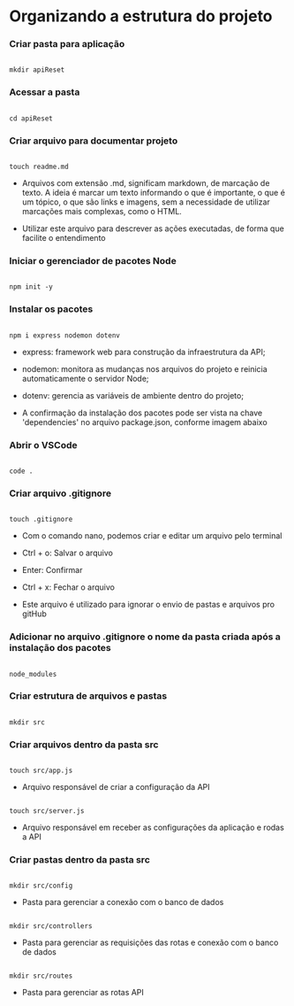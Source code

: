 # Organizando a estrutura do projeto

 

### Criar pasta para aplicação

```

mkdir apiReset

```

 

### Acessar a pasta

 

```

cd apiReset

```

 

### Criar arquivo para documentar projeto

 

```

touch readme.md

```

 

* Arquivos com extensão .md, significam markdown, de marcação de texto. A ideia é marcar um texto informando o que é importante, o que é um tópico, o que são links e imagens, sem a necessidade de utilizar marcações mais complexas, como o HTML.

 

* Utilizar este arquivo para descrever as ações executadas, de forma que facilite o entendimento

 

### Iniciar o gerenciador de pacotes Node

 

```

npm init -y

```

 

### Instalar os pacotes

 

```

npm i express nodemon dotenv

```

 

* express: framework web para construção da infraestrutura da API;

* nodemon: monitora as mudanças nos arquivos do projeto e reinicia automaticamente o servidor Node;

* dotenv: gerencia as variáveis de ambiente dentro do projeto;

* A confirmação da instalação dos pacotes pode ser vista na chave 'dependencies' no arquivo package.json, conforme imagem abaixo

 

### Abrir o VSCode

 

```

code .

```

 

### Criar arquivo .gitignore

 

```

touch .gitignore

```

 

* Com o comando nano, podemos criar e editar um arquivo pelo terminal

 

* Ctrl + o: Salvar o arquivo

 

* Enter: Confirmar

 

* Ctrl + x: Fechar o arquivo

 

* Este arquivo é utilizado para ignorar o envio de pastas e arquivos pro gitHub

 

### Adicionar no arquivo .gitignore o nome da pasta criada após a instalação dos pacotes

 

```

node_modules

```

 

### Criar estrutura de arquivos e pastas

 

```

mkdir src

```

 

### Criar arquivos dentro da pasta src

 

```

touch src/app.js

```

 

* Arquivo responsável de criar a configuração da API

 

```

touch src/server.js

```

 

* Arquivo responsável em receber as configurações da aplicação e rodas a API

 

### Criar pastas dentro da pasta src

 

```

mkdir src/config

```

 

* Pasta para gerenciar a conexão com o banco de dados

 

```

mkdir src/controllers

```

 

* Pasta para gerenciar as requisições das rotas e conexão com o banco de dados

 

```

mkdir src/routes

```

 

* Pasta para gerenciar as rotas API